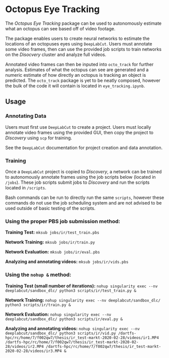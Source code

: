 # Octopus Eye Tracking

The *Octopus Eye Tracking* package can be used to autonomously estimate what an octopus can see based off of video footage.

The package enables users to create neural networks to estimate the locations of an octopuses eyes using `DeepLabCut`. Users must annotate some video frames, then can use the provided job scripts to train networks on the *Disocvery* cluster and analyze full videos.

Annotated video frames can then be inputed into `octo_track` for further analysis. Estimates of what the octopus can see are generated and a numeric estimate of how directly an octopus is tracking an object is predicted. The `octo_track` package is yet to be neatly composed, however the bulk of the code it will contain is located in `eye_tracking.ipynb`.


## Usage

### Annotating Data

Users must first use `DeepLabCut` to create a project. Users must locally annotate video frames using the provided GUI, then copy the project to *Discovery* using `scp` for training.

See the `DeepLabCut` documentation for project creation and data annotation.


### Training

Once a `DeepLabCut` project is copied to *Discovery*, a network can be trained to autonomously annotate frames using the job scripts below (located in `/jobs`). These job scripts submit jobs to *Discovery* and run the scripts located in `/scripts`.

Bash commands can be run to directly run the same `scripts`, however these commands do not use the job scheduling system and are not advised to be used outside of basic testing of the scripts.

### Using the proper PBS job submission method:


**Training Test:**
`mksub jobs/ir/test_train.pbs`

**Network Training:**
`mksub jobs/ir/train.py`

**Network Evaluation:**
`mksub jobs/ir/eval.pbs`

**Analyzing and annotating videos:**
`mksub jobs/ir/vids.pbs`


### Using the `nohup &` method:

**Training Test (small number of iterations):**
`nohup singularity exec --nv deeplabcut/sandbox_dlc/ python3 scripts/ir/test_train.py &`

**Network Training:**
`nohup singularity exec --nv deeplabcut/sandbox_dlc/ python3 scripts/ir/train.py &`

**Network Evaluation:**
`nohup singularity exec --nv deeplabcut/sandbox_dlc/ python3 scripts/ir/eval.py &`

**Analyzing and annotating videos:**
`nohup singularity exec --nv deeplabcut/sandbox_dlc/ python3 scripts/ir/vid.py /dartfs-hpc/rc/home/7/f002qw7/thesis/ir_test-markt-2020-02-28/videos/ir1.MP4 /dartfs-hpc/rc/home/7/f002qw7/thesis/ir_test-markt-2020-02-28/videos/ir2.MP4 /dartfs-hpc/rc/home/7/f002qw7/thesis/ir_test-markt-2020-02-28/videos/ir3.MP4 &`